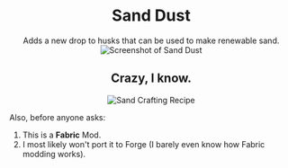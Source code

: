 <h1 align="center">Sand Dust</h1>
<p align="center">
Adds a new drop to husks that can be used to make renewable sand.
  <img src="https://i.imgur.com/pE60u7o.png" alt="Screenshot of Sand Dust"/>
</p>
<h2 align="center">Crazy, I know.</h2>

<p align="center">
  <img src="https://i.imgur.com/I4peZ7S.png" alt="Sand Crafting Recipe"/>
</p>

Also, before anyone asks:
<ol>
  <li>This is a <b>Fabric</b> Mod.</li>
  <li>I most likely won't port it to Forge (I barely even know how Fabric modding works).</li>
</ol>
